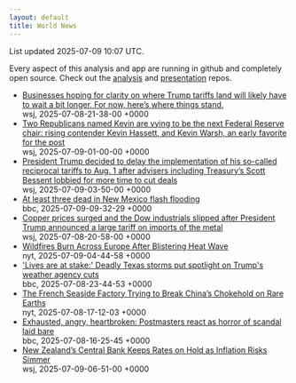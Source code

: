 ```yaml
---
layout: default
title: World News
---
```


<div markdown="0">
<div class="byline small text-muted">List updated <span class="datetime">2025-07-09 10:07 UTC</span>.</div>

<p>Every aspect of this analysis and app are running in github and completely open source. Check out the <a href="https://github.com/Castro-Media/Analysis">analysis</a> and <a href="https://github.com/Castro-Media/TopStoryReview.com">presentation</a> repos.</p>
<ul>
<li><a href='https://www.wsj.com/economy/trade/trump-tariffs-countries-goods-explained-b9878e1a'>Businesses hoping for clarity on where Trump tariffs land will likely have to wait a bit longer. For now, here&#8217;s where things stand.</a><div class='byline small text-muted'>wsj, <span class="datetime">2025-07-08-21-38-00 +0000</span></div></li>
<li><a href='https://www.wsj.com/economy/central-banking/trump-fed-chair-hassett-warsh-3373fe8e'>Two Republicans named Kevin are vying to be the next Federal Reserve chair: rising contender Kevin Hassett, and Kevin Warsh, an early favorite for the post</a><div class='byline small text-muted'>wsj, <span class="datetime">2025-07-09-01-00-00 +0000</span></div></li>
<li><a href='https://www.wsj.com/economy/trade/trump-tariffs-scott-bessent-trade-deals-cc76e43a'>President Trump decided to delay the implementation of his so-called reciprocal tariffs to Aug. 1 after advisers including Treasury&#8217;s Scott Bessent lobbied for more time to cut deals</a><div class='byline small text-muted'>wsj, <span class="datetime">2025-07-09-03-50-00 +0000</span></div></li>
<li><a href='https://www.bbc.com/news/articles/cx2jk51xv65o'>At least three dead in New Mexico flash flooding</a><div class='byline small text-muted'>bbc, <span class="datetime">2025-07-09-09-32-29 +0000</span></div></li>
<li><a href='https://www.wsj.com/economy/trade/trumps-tariffs-send-copper-to-record-dow-industrials-slip-bcfba898'>Copper prices surged and the Dow industrials slipped after President Trump announced a large tariff on imports of the metal</a><div class='byline small text-muted'>wsj, <span class="datetime">2025-07-08-20-58-00 +0000</span></div></li>
<li><a href='https://www.nytimes.com/2025/07/08/world/europe/france-spain-wildfires-heat-wave.html'>Wildfires Burn Across Europe After Blistering Heat Wave</a><div class='byline small text-muted'>nyt, <span class="datetime">2025-07-09-04-44-58 +0000</span></div></li>
<li><a href='https://www.bbc.com/news/articles/cx23ye0xnnyo'>'Lives are at stake:' Deadly Texas storms put spotlight on Trump's weather agency cuts</a><div class='byline small text-muted'>bbc, <span class="datetime">2025-07-08-23-44-53 +0000</span></div></li>
<li><a href='https://www.nytimes.com/2025/07/08/world/europe/eu-china-rare-earth-minerals-metals.html'>The French Seaside Factory Trying to Break China&#8217;s Chokehold on Rare Earths</a><div class='byline small text-muted'>nyt, <span class="datetime">2025-07-08-17-12-03 +0000</span></div></li>
<li><a href='https://www.bbc.com/news/articles/c1wp9xjey9do'>Exhausted, angry, heartbroken: Postmasters react as horror of scandal laid bare</a><div class='byline small text-muted'>bbc, <span class="datetime">2025-07-08-16-25-45 +0000</span></div></li>
<li><a href='https://www.wsj.com/articles/new-zealands-central-bank-keeps-rates-on-hold-as-inflation-risks-simmer-3a6907ea'>New Zealand&#8217;s Central Bank Keeps Rates on Hold as Inflation Risks Simmer</a><div class='byline small text-muted'>wsj, <span class="datetime">2025-07-09-06-51-00 +0000</span></div></li>
</ul>
</div>
